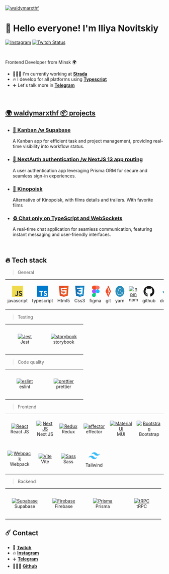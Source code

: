 <a href="https://github.com/siberiacancode">
  <img src="https://raw.githubusercontent.com/waldymarxthf/image-for-readme/main/waldymarxthf%20(2).png?token=GHSAT0AAAAAAB6V2AGL3E5JZCWN5QXMLWNMZIR7HJA" alt="
      waldymarxthf" align="center"/>
</a>

<h1 align="left">👋 Hello everyone! I'm Iliya Novitskiy</h1>

[![Instagram](https://img.shields.io/badge/Instagram-%23E4405F.svg?logo=Instagram&logoColor=white)](https://instagram.com/pochemu_iliyusha)
<a href="https://www.twitch.tv/pochemu_iliyusha/">
<img alt="Twitch Status" src="https://img.shields.io/twitch/status/pochemu_iliyusha?style=social"></a>


<br>

Frontend Developer from Minsk 🌍

- 👨🏼‍💻 I'm currently working at **[Strada](https://strada.one/)**
- 🔥 I develop for all platforms using **[Typescript](https://www.typescriptlang.org/)**
- ✈️ Let's talk more in **[Telegram](https://t.me/waldymarxthf)**

<br>

## [🌍 waldymarxthf 📦 projects](https://github.com/waldymarxthf?tab=repositories&type=source)

- ### [🎉 Kanban /w Supabase](https://github.com/waldymarxthf/kanban-pb)
  A Kanban app for efficient task and project management, providing real-time visibility into workflow status.
- ### [🔑 NextAuth authentication /w NextJS 13 app routing](https://github.com/waldymarxthf/nextjs-auth)
  A user authentication app leveraging Prisma ORM for secure and seamless sign-in experiences.
- ### [🍿 Kinopoisk](https://github.com/waldymarxthf/kinopoisk)
  Alternative of Kinopoisk, with films details and trailers. With favorite films
- ### [♻️ Chat only on TypeScript and WebSockets](https://github.com/waldymarxthf/chat-ts)
  A real-time chat application for seamless communication, featuring instant messaging and user-friendly interfaces.
<br>

<h2 align="left" id="waldymarxthf-stack">🔥 Tech stack</h2>

> General

<table width='100%'>
  <tr>
    <td align="center" width="110" height="90">
      <a href="#waldymarxthf-stack">
        <img src="https://raw.githubusercontent.com/devicons/devicon/1119b9f84c0290e0f0b38982099a2bd027a48bf1/icons/javascript/javascript-original.svg" width="36" height="36" alt="javascript" />
      </a>
      <br>javascript
    </td>
    <td align="center" width="110" height="90">
      <a href="#waldymarxthf-stack">
        <img src="https://raw.githubusercontent.com/devicons/devicon/1119b9f84c0290e0f0b38982099a2bd027a48bf1/icons/typescript/typescript-original.svg" width="36" height="36" alt="typescript" />
      </a>
      <br>typescript
    </td>
        <td align="center" width="110" height="90">
      <a href="#waldymarxthf-stack">
        <img src="https://raw.githubusercontent.com/devicons/devicon/55609aa5bd817ff167afce0d965585c92040787a/icons/html5/html5-original.svg" width="36" height="36" alt="Html5" />
      </a>
      <br>Html5
    </td>
         <td align="center" width="110" height="90"> 
      <a href="#waldymarxthf-stack" >
        <img src="https://raw.githubusercontent.com/devicons/devicon/55609aa5bd817ff167afce0d965585c92040787a/icons/css3/css3-original.svg" width="36" height="36" alt="css3" />
      </a>
      <br>Css3
    </td>
    <td align="center" width="110" height="90">
      <a href="#waldymarxthf-stack" >
        <img src="https://raw.githubusercontent.com/devicons/devicon/1119b9f84c0290e0f0b38982099a2bd027a48bf1/icons/figma/figma-original.svg" width="36" height="36" alt="figma" />
      </a>
      <br>figma
    </td>
    <td align="center" width="110" height="90">
      <a href="#waldymarxthf-stack">
        <img src="https://raw.githubusercontent.com/devicons/devicon/1119b9f84c0290e0f0b38982099a2bd027a48bf1/icons/git/git-original.svg" width="36" height="36" alt="git" />
      </a>
      <br>git
    </td>
    <td align="center" width="110" height="90"> 
      <a href="#waldymarxthf-stack">
        <img src="https://raw.githubusercontent.com/devicons/devicon/1119b9f84c0290e0f0b38982099a2bd027a48bf1/icons/yarn/yarn-original.svg" width="36" height="36" alt="yarn" />
      </a>
      <br>yarn
    </td>
    <td align="center" width="110" height="90"> 
      <a href="#waldymarxthf-stack">
        <img src="https://brandeps.com/icon-download/N/Npm-icon-vector-05.svg" width="36" height="36" alt="npm" />
      </a>
      <br>npm
    </td>
     <td align="center" width="110" height="90"> 
      <a href="#waldymarxthf-stack" >
        <img src="https://raw.githubusercontent.com/devicons/devicon/55609aa5bd817ff167afce0d965585c92040787a/icons/github/github-original.svg" width="36" height="36" alt="github" />
      </a>
      <br>github
    </td>
    <td align="center" width="110" height="90"> 
      <a href="#waldymarxthf-stack" >
        <img src="https://raw.githubusercontent.com/devicons/devicon/55609aa5bd817ff167afce0d965585c92040787a/icons/docker/docker-original.svg" width="36" height="36" alt="docker" />
      </a>
      <br>docker
    </td>
  </tr> 
</table>

> Testing

<table width='100%'>
  <tr>
     <td align="center" width="110" height="90"> 
      <a href="#waldymarxthf-stack" >
        <img src="https://brandeps.com/icon-download/J/Jest-icon-vector-02.svg" width="36" height="36" alt="Jest" />
      </a>
      <br>Jest
    </td>
        <td align="center" width="110" height="90"> 
      <a href="#waldymarxthf-stack" >
        <img src="https://brandeps.com/icon-download/S/Storybook-icon-vector-02.svg" width="36" height="36" alt="storybook" />
      </a>
      <br>storybook
    </td>
  </tr> 
</table>

> Code quality

<table width='100%'>
  <tr>
     <td align="center" width="110" height="90">
      <a href="#waldymarxthf-stack">
        <img src="https://brandeps.com/icon-download/E/Eslint-icon-vector-02.svg" width="36" height="36" alt="eslint" />
      </a>
      <br>eslint
    </td>
    <td align="center" width="110" height="90">
      <a href="#waldymarxthf-stack">
        <img src="https://brandeps.com/icon-download/P/Prettier-icon-vector-02.svg" width="36" height="36" alt="prettier" />
      </a>
      <br>prettier
  </tr> 
</table>

> Frontend

<table width='100%'>
  <tr>
   <td align="center" width="110" height="90">
      <a href="#waldymarxthf-stack">
        <img src="https://brandlogos.net/wp-content/uploads/2020/09/react-logo.png" width="36" height="36" alt="React" />
      </a>
      <br>React JS
    </td>
     <td align="center" width="110" height="90">
      <a href="#waldymarxthf-stack" >
        <img src="https://raw.githubusercontent.com/samfromaway/samfromaway/master/.github/images/nextjs.png" width="36" height="36" alt="Next JS" />
      </a>
      <br>Next JS
    </td>
    <td align="center" width="110" height="90">
      <a href="#waldymarxthf-stack" >
        <img src="https://cdn.worldvectorlogo.com/logos/redux.svg" width="36" height="36" alt="Redux" />
      </a>
      <br>Redux
    </td>
        <td align="center" width="110" height="90">
      <a href="#waldymarxthf-stack" >
        <img src="https://raw.githubusercontent.com/effector/effector/master/website/client/static/img/comet.svg" width="36" height="36" alt="effector" />
      </a>
      <br>effector
    </td>
     <td align="center" width="110" height="90">
      <a href="#waldymarxthf-stack">
        <img src="https://media.zeemly.com/zeemly/product/material-ui.png" width="36" height="36" alt="Material UI" />
      </a>
      <br>MUI
    </td>
   <td align="center" width="110" height="90">
      <a href="#waldymarxthf-stack">
        <img src="https://cdn.worldvectorlogo.com/logos/bootstrap-4.svg" width="36" height="36" alt="Bootstrap" />
      </a>
      <br>Bootstrap
    </td>
  </tr> 
    <tr>
    <td align="center" width="110" height="90"> 
      <a href="#waldymarxthf-stack" >
        <img src="https://brandeps.com/icon-download/W/Webpack-icon-vector-02.svg" width="36" height="36" alt="Webpack" />
      </a>
      <br>Webpack
    </td>
    <td align="center" width="110" height="90"> 
      <a href="#waldymarxthf-stack" >
        <img src="https://vitejs.dev/logo.svg" width="36" height="36" alt="Vite" />
      </a>
      <br>Vite
    </td> 
    <td align="center" width="110" height="90">
      <a href="#waldymarxthf-stack">
        <img src="https://brandeps.com/icon-download/S/Sass-icon-vector-04.svg" width="36" height="36" alt="Sass" />
      </a>
      <br>Sass
    </td>
   <td align="center" width="110" height="90">
      <a href="#waldymarxthf-stack">
        <img src="https://raw.githubusercontent.com/devicons/devicon/55609aa5bd817ff167afce0d965585c92040787a/icons/tailwindcss/tailwindcss-plain.svg" width="36" height="36" alt="Tailwind" />
      </a>
      <br>Tailwind
    </td>
  </tr> 
</table>

> Backend

<table width='100%'>
  <tr>
       <td align="center" width="110" height="90"> 
      <a href="#waldymarxthf-stack" >
        <img src="https://cf.appdrag.com/dashboard-openvm-clo-b2d42c/uploads/supabase-TAiY.png" width="36" height="36" alt="Supabase" />
      </a>
      <br>Supabase
    </td>
     <td align="center" width="110" height="90"> 
      <a href="#waldymarxthf-stack" >
        <img src="https://brandeps.com/logo-download/F/Firebase-logo-vector-02.svg" width="36" height="36" alt="Firebase" />
      </a>
      <br>Firebase
    </td>
      <td align="center" width="110" height="90"> 
      <a href="#waldymarxthf-stack" >
        <img src="https://brandeps.com/icon-download/P/Prisma-icon-vector-01.svg" width="36" height="36" alt="Prisma" />
      </a>
      <br>Prisma
    </td>
      <td align="center" width="110" height="90"> 
      <a href="#waldymarxthf-stack" >
        <img src="https://trpc.io/img/logo.svg" width="36" height="36" alt="tRPC" />
      </a>
      <br>tRPC
    </td>
  </tr> 
</table>

## ☄️ Contact

- 🍿 **[Twitch](https://www.twitch.tv/pochemu_iliyusha)**
- 🔥 **[Instagram](https://www.instagram.com/pochemu_iliyusha/)**
- ✈️ **[Telegram](https://t.me/waldymarxthf)**
- 👨🏼‍💻 **[Github](https://github.com/waldymarxthf)**

<br>
